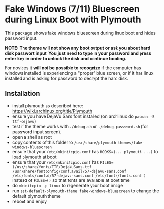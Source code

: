 # Fake Windows (7/11) Bluescreen during Linux Boot with Plymouth 

This package shows fake windows bluescreen during linux boot and hides password input. 

**NOTE: The theme will not show any boot output or ask you about hard disk passwort input. You just need to type in your password and press enter key in order to unlock the disk and continue booting.** 

For novices it **will not be possible to recognize** if the computer has windows installed is experiencing a "proper" blue screen, or if it has linux installed and is asking for password to decrypt the hard disk.

## Installation

- install plymouth as described here: https://wiki.archlinux.org/title/Plymouth
- ensure you have DejaVu Sans font installed (on archlinux do `pacman -S ttf-dejavu`)
- test if the theme works with `./debug.sh` or `./debug-password.sh` (for password input screen).
- open a shell as root
- copy contents of this folder to `/usr/share/plymouth-themes/fake-windows-bluescreen`
- ensure that your `/etc/mkinitcpio.conf` has `HOOKS=(... plymouth ...)` to load plymouth at boot
- ensure that your `/etc/mkinitcpio.conf` has `FILES=(/usr/share/fonts/TTF/DejaVuSans.ttf /usr/share/fontconfig/conf.avail/57-dejavu-sans.conf /etc/fonts/conf.d/57-dejavu-sans.conf /etc/fonts/fonts.conf )` instead of `FILES=()` so that fonts are available at boot time
- do `mkinitcpio -p linux` to regenerate your boot image
- run `set-default-plymouth-theme fake-windows-bluescreen` to change the default plymouth theme
- reboot and enjoy

